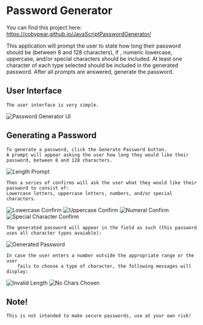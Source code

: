 # Password Generator

You can find this project here: https://cobypear.github.io/JavaScriptPasswordGenerator/

This application will prompt the user to state how long their password should be (between 8 and 128 characters), if , numeric lowercase, uppercase, and/or special characters should be included. At least one character of each type selected should be included in the generated password. After all prompts are answered, generate the password.


## User Interface

    The user interface is very simple.
![Password Generator UI](https://i.imgur.com/0HEUja0.jpg)

## Generating a Password

    To generate a password, click the Generate Password button.
    A prompt will appear asking the user how long they would like their password, between 8 and 128 characters.

![Length Prompt](https://imgur.com/aXuRkic.jpg)

    Then a series of confirms will ask the user what they would like their password to consist of:
    Lowercase letters, uppercase letters, numbers, and/or special characters.

![Lowercase Confirm](https://imgur.com/mVIjwa2.jpg)
![Uppercase Confirm](https://imgur.com/JmwWpZu.jpg)
![Numeral Confirm](https://imgur.com/4RvKcHY.jpg)
![Special Character Confirm](https://imgur.com/HiULAQD.jpg)

    The generated password will appear in the field as such (this password uses all character types avaiable):

![Generated Password](https://imgur.com/rmP9HH6.jpg)

    In case the user enters a number outside the appropriate range or the user 
        fails to choose a type of character, the following messages will display:

![Invalid Length](https://imgur.com/6rWsH40.jpg)
![No Chars Chosen](https://imgur.com/ugPRlgT.jpg)

## Note!

    This is not intended to make secure passwords, use at your own risk!



